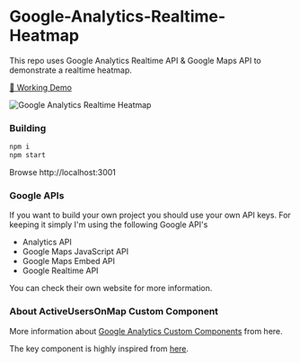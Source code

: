# Google-Analytics-Realtime-Heatmap

This repo uses Google Analytics Realtime API & Google Maps API to demonstrate a realtime heatmap.

[🦄 Working Demo](http://ogpoyraz.com/google-analytics-realtime-heatmap)

![Google Analytics Realtime Heatmap](http://ogpoyraz.com/images/ga-realtime-heatmap-demo.gif)

### Building

```bash
npm i
npm start
```
Browse http://localhost:3001

### Google APIs

If you want to build your own project you should use your own API keys. For keeping it simply I'm using the following Google API's

* Analytics API
* Google Maps JavaScript API
* Google Maps Embed API
* Google Realtime API

You can check their own website for more information.

### About ActiveUsersOnMap Custom Component

More information about [Google Analytics Custom Components](https://developers.google.com/analytics/devguides/reporting/embed/v1/custom-components) from here. 

The key component is highly inspired from [here](https://github.com/googleanalytics/ga-dev-tools/blob/master/src/javascript/embed-api/components/active-users.js).
